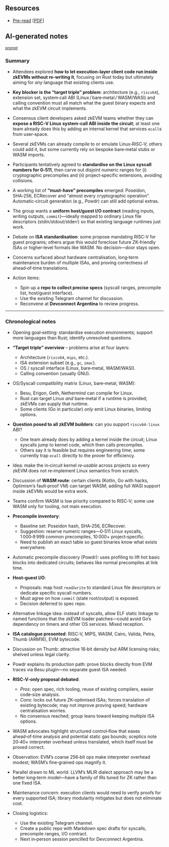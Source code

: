 ## Resources

- [Pre-read](https://notes.ethereum.org/@gballet/Sypeq0Vbxl) [[PDF](Slides-notes/11-Jun-execution-environments-preread.pdf)]

## AI-generated notes

<sup>[prompt](Slides-notes/AI-info.md)</sup>

### Summary

* Attendees explored **how to let execution‑layer client code run inside zkEVMs without re‑writing it**, focusing on Rust today but ultimately aiming for *any* language that existing clients use.
* **Key blocker is the “target triple” problem**: architecture (e.g., `riscv64`), extension set, system‑call ABI (Linux / bare‑metal / WASM/WASI) and calling convention must all match what the guest binary expects and what the zkEVM circuit implements.
* Consensus client developers asked zkEVM teams whether they can **expose a RISC‑V Linux system‑call ABI inside the circuit**; at least one team already does this by adding an internal kernel that services `ecall`s from user‑space.
* Several zkEVMs can already compile to or emulate Linux‑RISC‑V; others could add it, but some currently rely on bespoke bare‑metal stubs or WASM imports.
* Participants tentatively agreed to **standardise on the Linux syscall numbers for 0‑511**, then carve out disjoint numeric ranges for (i) cryptographic precompiles and (ii) project‑specific extensions, avoiding collisions.
* A working list of **“must‑have” precompiles** emerged: Poseidon, SHA‑256, ECRecover and “almost every cryptographic operation”. Automatic‑circuit generation (e.g., Powdr) can still add optional extras.
* The group wants a **uniform host/guest I/O contract** (reading inputs, writing outputs, `commit`)—ideally mapped to ordinary Linux file descriptors (stdin/stdout/stderr) so that existing language runtimes just work.
* Debate on **ISA standardisation**: some propose mandating RISC‑V for guest programs; others argue this would foreclose future ZK‑friendly ISAs or higher‑level formats like WASM. No decision—door stays open.
* Concerns surfaced about hardware centralisation, long‑term maintenance burden of multiple ISAs, and proving correctness of ahead‑of‑time translations.
* Action items:

  * Spin up a **repo to collect precise specs** (syscall ranges, precompile list, host/guest interface).
  * Use the existing Telegram channel for discussion.
  * Reconvene at **Devconnect Argentina** to review progress.

---

### Chronological notes

* Opening goal‑setting: standardise execution environments; support more languages than Rust; identify unresolved questions.
* **“Target triple” overview** – problems arise at four layers:

  * Architecture (`riscv64`, `mips`, etc.).
  * ISA extension subset (e.g., `gc`, `imac`).
  * OS / syscall interface (Linux, bare‑metal, WASM/WASI).
  * Calling convention (usually GNU).
* OS/Syscall compatibility matrix (Linux, bare‑metal, WASM):

  * Besu, Erigon, Geth, Nethermind can compile for Linux.
  * Rust can target Linux *and* bare‑metal if a runtime is provided; zkEVMs can supply that runtime.
  * Some clients (Go in particular) *only* emit Linux binaries, limiting options.
* **Question posed to all zkEVM builders**: can you support `riscv64‑linux` ABI?

  * One team already does by adding a kernel inside the circuit; Linux syscalls jump to kernel code, which then calls precompiles.
  * Others say it is feasible but requires engineering time; some currently trap `ecall` directly to the prover for efficiency.
* Idea: make the in‑circuit kernel *re‑usable* across projects so every zkEVM does not re‑implement Linux semantics from scratch.
* Discussion of **WASM route**: certain clients (Kotlin, Go with hacks, Optimism’s fault‑proof VM) can target WASM; adding full WASI support inside zkEVMs would be extra work.
* Teams confirm WASM is low priority compared to RISC‑V; some use WASM only for tooling, not main execution.
* **Precompile inventory**:

  * Baseline set: Poseidon hash, SHA‑256, ECRecover.
  * Suggestion: reserve numeric ranges—0‑511 Linux syscalls, 1 000‑9 999 common precompiles, 10 000+ project‑specific.
  * Need to publish an exact table so guest binaries know what exists everywhere.
* Automatic precompile discovery (Powdr): uses profiling to lift hot basic blocks into dedicated circuits; behaves like normal precompiles at link time.
* **Host–guest I/O**:

  * Proposals: map host `read`/`write` to standard Linux file descriptors or dedicate specific syscall numbers.
  * Must agree on how `commit` (state root/output) is exposed.
  * Decision deferred to spec repo.
* Alternative linkage idea: instead of syscalls, allow ELF static linkage to named functions that the zkEVM loader patches—could avoid Go’s dependency on timers and other OS services. Mixed reception.
* **ISA catalogue presented**: RISC‑V, MIPS, WASM, Cairo, Valida, Petra, Thumb (ARM16), EVM bytecode.
* Discussion on Thumb: attractive 16‑bit density but ARM licensing risks; shelved unless legal clarity.
* Powdr explains its production path: prove blocks directly from EVM traces via Besu plugin—no separate guest ISA needed.
* **RISC‑V‑only proposal debated**:

  * *Pros*: open spec, rich tooling, reuse of existing compilers, easier code‑size analysis.
  * *Cons*: locks out future ZK‑optimised ISAs; forces translation of existing bytecode; may not improve proving speed; hardware centralisation worries.
  * No consensus reached; group leans toward keeping multiple ISA options.
* WASM advocates highlight structured control‑flow that eases ahead‑of‑time analysis and potential static gas bounds; sceptics note 20‑40× interpreter overhead unless translated, which itself must be proved correct.
* Observation: EVM’s coarse 256‑bit ops make interpreter overhead modest; WASM’s fine‑grained ops magnify it.
* Parallel drawn to ML world: LLVM’s MLIR dialect approach may be a better long‑term model—have a family of IRs tuned for ZK rather than one fixed ISA.
* Maintenance concern: execution clients would need to verify proofs for every supported ISA; library modularity mitigates but does not eliminate cost.
* Closing logistics:

  * Use the existing Telegram channel.
  * Create a public repo with Markdown spec drafts for syscalls, precompile ranges, I/O contract.
  * Next in‑person session pencilled for Devconnect Argentina.